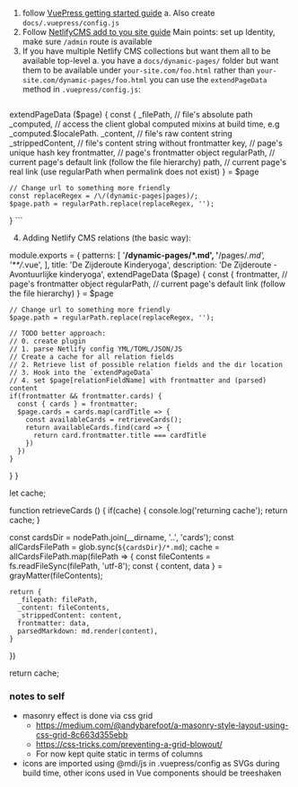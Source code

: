 1. follow [VuePress getting started guide](https://v1.vuepress.vuejs.org/guide/getting-started.html)
    a. Also create `docs/.vuepress/config.js`
2. Follow [NetlifyCMS add to you site guide](https://www.netlifycms.org/docs/add-to-your-site/)
    Main points: set up Identity, make sure `/admin` route is available
3. If you have multiple Netlify CMS collections but want them all to be available top-level
    a. you have a `docs/dynamic-pages/` folder but want them to be available under `your-site.com/foo.html` rather than
    `your-site.com/dynamic-pages/foo.html` you can use the `extendPageData` method in `.vuepress/config.js`:
    ```javascript
extendPageData ($page) {
    const {
      _filePath,           // file's absolute path
      _computed,           // access the client global computed mixins at build time, e.g _computed.$localePath.
      _content,            // file's raw content string
      _strippedContent,    // file's content string without frontmatter
      key,                 // page's unique hash key
      frontmatter,         // page's frontmatter object
      regularPath,         // current page's default link (follow the file hierarchy)
      path,                // current page's real link (use regularPath when permalink does not exist)
    } = $page

    // Change url to something more friendly
    const replaceRegex = /\/(dynamic-pages|pages)/;
    $page.path = regularPath.replace(replaceRegex, '');
  }
    ``` 
    
4. Adding Netlify CMS relations (the basic way):

module.exports = {
  patterns: [
    '**/dynamic-pages/*.md',
    '**/pages/*.md',
    '**/*.vue',
  ],
  title: 'De Zijderoute Kinderyoga',
  description: 'De Zijderoute - Avontuurlijke kinderyoga',
  extendPageData ($page) {
    const {
      frontmatter,         // page's frontmatter object
      regularPath,         // current page's default link (follow the file hierarchy)
    } = $page

    // Change url to something more friendly
    $page.path = regularPath.replace(replaceRegex, '');

    // TODO better approach:
    // 0. create plugin
    // 1. parse Netlify config YML/TOML/JSON/JS
    // Create a cache for all relation fields
    // 2. Retrieve list of possible relation fields and the dir location
    // 3. Hook into the `extendPageData`
    // 4. set $page[relationFieldName] with frontmatter and (parsed) content
    if(frontmatter && frontmatter.cards) {
      const { cards } = frontmatter;
      $page.cards = cards.map(cardTitle => {
        const availableCards = retrieveCards();
        return availableCards.find(card => {
          return card.frontmatter.title === cardTitle
        })
      })
    }
  }
}

let cache;

function retrieveCards () {
  if(cache) {
    console.log('returning cache');
    return cache;
  }

  const cardsDir = nodePath.join(__dirname, '..', 'cards');
  const allCardsFilePath = glob.sync(`${cardsDir}/*.md`);
  cache = allCardsFilePath.map(filePath => {
    const fileContents = fs.readFileSync(filePath, 'utf-8');
    const { content, data } = grayMatter(fileContents);

    return {
      _filepath: filePath,
      _content: fileContents,
      _strippedContent: content,
      frontmatter: data,
      parsedMarkdown: md.render(content),
    }
  })

  return cache;

### notes to self
* masonry effect is done via css grid
    * https://medium.com/@andybarefoot/a-masonry-style-layout-using-css-grid-8c663d355ebb
    * https://css-tricks.com/preventing-a-grid-blowout/
    * For now kept quite static in terms of columns
* icons are imported using @mdi/js in .vuepress/config as SVGs during build time, other icons used in Vue components should be treeshaken
